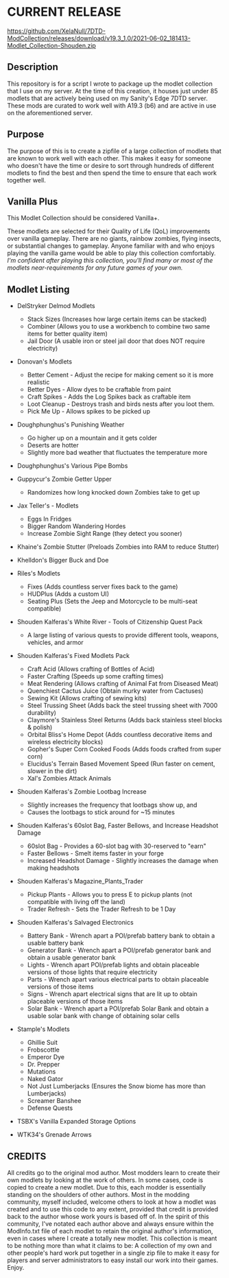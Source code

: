 # CURRENT RELEASE

<https://github.com/XelaNull/7DTD-ModCollection/releases/download/v19.3_1.0/2021-06-02_181413-Modlet_Collection-Shouden.zip>

## Description

This repository is for a script I wrote to package up the modlet collection that I use on my server. At the time of this creation, it houses just under 85 modlets that are actively being used on my Sanity's Edge 7DTD server. These mods are curated to work well with A19.3 (b6) and are active in use on the aforementioned server.

## Purpose

The purpose of this is to create a zipfile of a large collection of modlets that are known to work well with each other. This makes it easy for someone who doesn't have the time or desire to sort through hundreds of different modlets to find the best and then spend the time to ensure that each work together well.

## Vanilla Plus

This Modlet Collection should be considered Vanilla+.

These modlets are selected for their Quality of Life (QoL) improvements over vanilla gameplay. There are no giants, rainbow zombies, flying insects, or substantial changes to gameplay. Anyone familiar with and who enjoys playing the vanilla game would be able to play this collection comfortably. _I'm confident after playing this collection, you'll find many or most of the modlets near-requirements for any future games of your own._

## Modlet Listing

- DelStryker Delmod Modlets

  - Stack Sizes (Increases how large certain items can be stacked)
  - Combiner (Allows you to use a workbench to combine two same items for better quality item)
  - Jail Door (A usable iron or steel jail door that does NOT require electricity)

- Donovan's Modlets

  - Better Cement - Adjust the recipe for making cement so it is more realistic
  - Better Dyes - Allow dyes to be craftable from paint
  - Craft Spikes - Adds the Log Spikes back as craftable item
  - Loot Cleanup - Destroys trash and birds nests after you loot them.
  - Pick Me Up - Allows spikes to be picked up

- Doughphunghus's Punishing Weather

  - Go higher up on a mountain and it gets colder
  - Deserts are hotter
  - Slightly more bad weather that fluctuates the temperature more

- Doughphunghus's Various Pipe Bombs

- Guppycur's Zombie Getter Upper

  - Randomizes how long knocked down Zombies take to get up

- Jax Teller's - Modlets

  - Eggs In Fridges
  - Bigger Random Wandering Hordes
  - Increase Zombie Sight Range (they detect you sooner)

- Khaine's Zombie Stutter (Preloads Zombies into RAM to reduce Stutter)

- Khelldon's Bigger Buck and Doe

- Riles's Modlets

  - Fixes (Adds countless server fixes back to the game)
  - HUDPlus (Adds a custom UI)
  - Seating Plus (Sets the Jeep and Motorcycle to be multi-seat compatible)

- Shouden Kalferas's White River - Tools of Citizenship Quest Pack

  - A large listing of various quests to provide different tools, weapons, vehicles, and armor

- Shouden Kalferas's Fixed Modlets Pack

  - Craft Acid (Allows crafting of Bottles of Acid)
  - Faster Crafting (Speeds up some crafting times)
  - Meat Rendering (Allows crafting of Animal Fat from Diseased Meat)
  - Quenchiest Cactus Juice (Obtain murky water from Cactuses)
  - Sewing Kit (Allows crafting of sewing kits)
  - Steel Trussing Sheet (Adds back the steel trussing sheet with 7000 durability)
  - Claymore's Stainless Steel Returns (Adds back stainless steel blocks & polish)
  - Orbital Bliss's Home Depot (Adds countless decorative items and wireless electricity blocks)
  - Gopher's Super Corn Cooked Foods (Adds foods crafted from super corn)
  - Elucidus's Terrain Based Movement Speed (Run faster on cement, slower in the dirt)
  - Xal's Zombies Attack Animals

- Shouden Kalferas's Zombie Lootbag Increase

  - Slightly increases the frequency that lootbags show up, and
  - Causes the lootbags to stick around for ~15 minutes

- Shouden Kalferas's 60slot Bag, Faster Bellows, and Increase Headshot Damage

  - 60slot Bag - Provides a 60-slot bag with 30-reserved to "earn"
  - Faster Bellows - Smelt items faster in your forge
  - Increased Headshot Damage - Slightly increases the damage when making headshots

- Shouden Kalferas's Magazine_Plants_Trader

  - Pickup Plants - Allows you to press E to pickup plants (not compatible with living off the land)
  - Trader Refresh - Sets the Trader Refresh to be 1 Day

- Shouden Kalferas's Salvaged Electronics

  - Battery Bank - Wrench apart a POI/prefab battery bank to obtain a usable battery bank
  - Generator Bank - Wrench apart a POI/prefab generator bank and obtain a usable generator bank
  - Lights - Wrench apart POI/prefab lights and obtain placeable versions of those lights that require electricity
  - Parts - Wrench apart various electrical parts to obtain placeable versions of those items
  - Signs - Wrench apart electrical signs that are lit up to obtain placeable versions of those items
  - Solar Bank - Wrench apart a POI/prefab Solar Bank and obtain a usable solar bank with change of obtaining solar cells

- Stample's Modlets

  - Ghillie Suit
  - Frobscottle
  - Emperor Dye
  - Dr. Prepper
  - Mutations
  - Naked Gator
  - Not Just Lumberjacks (Ensures the Snow biome has more than Lumberjacks)
  - Screamer Banshee
  - Defense Quests

- TSBX's Vanilla Expanded Storage Options

- WTK34's Grenade Arrows

## CREDITS

All credits go to the original mod author. Most modders learn to create their own modlets by looking at the work of others. In some cases, code is copied to create a new modlet. Due to this, each modder is essentially standing on the shoulders of other authors. Most in the modding community, myself included, welcome others to look at how a modlet was created and to use this code to any extent, provided that credit is provided back to the author whose work yours is based off of. In the spirit of this community, I've notated each author above and always ensure within the ModInfo.txt file of each modlet to retain the original author's information, even in cases where I create a totally new modlet. This collection is meant to be nothing more than what it claims to be: A collection of my own and other people's hard work put together in a single zip file to make it easy for players and server administrators to easy install our work into their games. Enjoy.
